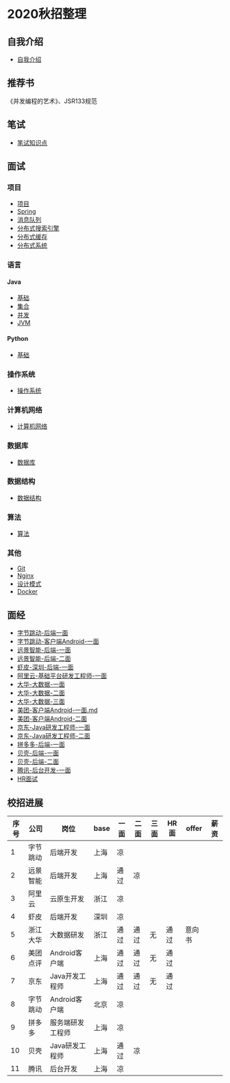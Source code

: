 # 2020秋招整理

## 自我介绍

- [自我介绍](./01_自我介绍.md)

## 推荐书

《并发编程的艺术》、JSR133规范

## 笔试

- [笔试知识点](./02_笔试知识点.md)

## 面试

### 项目

- [项目](./03_项目.md)
- [Spring](./05_Spring.md)
- [消息队列](./06_消息队列MQ.md)
- [分布式搜索引擎](./07_分布式搜索引擎Elasticsearch.md)
- [分布式缓存](./18_分布式缓存.md)
- [分布式系统](./22_分布式系统.md)

### 语言

#### Java

- [基础](./04_Java.md)
- [集合](./20_集合.md)
- [并发](./19_并发.md)
- [JVM](./21_JVM.md)

#### Python

- [基础](./08_Python.md)

### 操作系统

- [操作系统](./09_操作系统.md)

### 计算机网络

- [计算机网络](./11_计算机网络.md)

### 数据库

- [数据库](./12_数据库.md)

### 数据结构

- [数据结构](./13_数据结构.md)

### 算法

- [算法](./14_算法.md)

### 其他

- [Git](./15_Git.md)
- [Nginx](./16_Nginx.md)
- [设计模式](./17_设计模式.md)
- [Docker](./23_Docker.md)

## 面经

- [字节跳动-后端一面](./面经/01_字节跳动-上海-后端一面.md) 
- [字节跳动-客户端Android-一面](./面经/12_字节跳动-客户端Android-一面.md)
- [远景智能-后端-一面](./面经/02_远景智能-后端-一面.md) 
- [远景智能-后端-二面](./面经/13_远景智能-后端-二面.md)
- [虾皮-深圳-后端-一面](./面经/03_虾皮-后端-一面.md) 
- [阿里云-基础平台研发工程师-一面](./面经/04_阿里云-基础平台研发工程师-一面.md) 
- [大华-大数据-一面](./面经/05_大华-大数据-一面.md)
- [大华-大数据-二面](./面经/07_大华-大数据-二面.md)
- [大华-大数据-三面](./面经/08_大华-大数据-三面.md)
- [美团-客户端Android-一面.md](./面经/06_美团-客户端Android-一面.md)
- [美团-客户端Android-二面](./面经/09_美团-客户端Android-二面.md)
- [京东-Java研发工程师-一面](./面经/11_京东-Java研发工程师-一面.md)
- [京东-Java研发工程师-二面](./面经/17_京东-Java研发工程师-二面.md)
- [拼多多-后端-一面](./面经/14_拼多多-后端-一面.md)
- [贝壳-后端-一面](./面经/15_贝壳-后端-一面.md)
- [贝壳-后端-二面](./面经/16_贝壳-后端-二面.md)
- [腾讯-后台开发-一面](./面经/18_腾讯-后台开发-一面.md)
- [HR面试](./面经/10_HR面试.md)

## 校招进展

| 序号 | 公司     | 岗位             | base | 一面 | 二面 | 三面 | HR面 | offer  | 薪资 |
| ---- | -------- | ---------------- | ---- | ---- | ---- | ---- | ---- | ------ | ---- |
| 1    | 字节跳动 | 后端开发         | 上海 | 凉   |      |      |      |        |      |
| 2    | 远景智能 | 后端开发         | 上海 | 通过 | 凉   |      |      |        |      |
| 3    | 阿里云   | 云原生开发       | 浙江 | 凉   |      |      |      |        |      |
| 4    | 虾皮     | 后端开发         | 深圳 | 凉   |      |      |      |        |      |
| 5    | 浙江大华 | 大数据研发       | 浙江 | 通过 | 通过 | 无   | 通过 | 意向书 |      |
| 6    | 美团点评 | Android客户端    | 上海 | 通过 | 通过 | 无   | 通过 |        |      |
| 7    | 京东     | Java开发工程师   | 上海 | 通过 | 通过 | 无   | 通过 |        |      |
| 8    | 字节跳动 | Android客户端    | 北京 | 凉   |      |      |      |        |      |
| 9    | 拼多多   | 服务端研发工程师 | 上海 | 凉   |      |      |      |        |      |
| 10   | 贝壳     | Java研发工程师   | 上海 | 通过 | 凉   |      |      |        |      |
| 11   | 腾讯     | 后台开发         | 上海 | 凉   |      |      |      |        |      |

